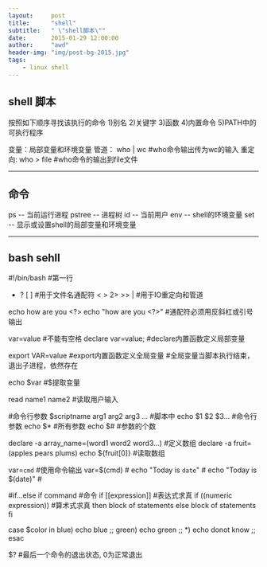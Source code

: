 ```yaml
---
layout:     post
title:      "shell"
subtitle:   " \"shell脚本\""
date:       2015-01-29 12:00:00
author:     "awd"
header-img: "img/post-bg-2015.jpg"
tags:
    - linux shell 
---
```

shell 脚本
------------------------------------------------------------------------
按照如下顺序寻找该执行的命令
1)别名
2)关键字
3)函数
4)内置命令
5)PATH中的可执行程序

变量：局部变量和环境变量
管道： who | wc #who命令输出传为wc的输入
重定向: who > file #who命令的输出到file文件

------------------------------------------------------------------------
命令
------------------------------------------------------------------------
ps -- 当前运行进程
pstree -- 进程树
id  -- 当前用户
env -- shell的环境变量
set  -- 显示或设置shell的局部变量和环境变量

------------------------------------------------------------------------
bash sehll
------------------------------------------------------------------------
#!/bin/bash		#第一行
* ? [ ]			#用于文件名通配符
< > 2> >> |		#用于IO重定向和管道

echo how are you \<?\>
echo "how are you <?>"  #通配符必须用反斜杠或引号输出

var=value		#不能有空格
declare var=value;	#declare内置函数定义局部变量

export VAR=value	#export内置函数定义全局变量
			#全局变量当脚本执行结束，退出子进程，依然存在

echo $var		#$提取变量

read name1 name2	#读取用户输入

#命令行参数
$scriptname arg1 arg2 arg3 ...
#脚本中
echo $1 $2 $3...	#命令行参数
echo $*			#所有参数
echo $#			#参数的个数

declare -a array_name=(word1 word2 word3...)		#定义数组
declare -a fruit=(apples pears plums)
echo ${fruit[0]}					#读取数组

var=`cmd`		#使用命令输出
var=$(cmd)		#
echo "Today is `date`"	#
echo "Today is $(date)"	#

#if...else
if command			#命令
if [[expression]]		#表达式求真
if ((numeric expression))	#算术式求真
then
	block of statements
else
	block of statements
fi

case $color in
blue)
	echo blue
	;;
green)
	echo green
	;;
*)
	echo donot know
	;;
esac


$?		#最后一个命令的退出状态, 0为正常退出
